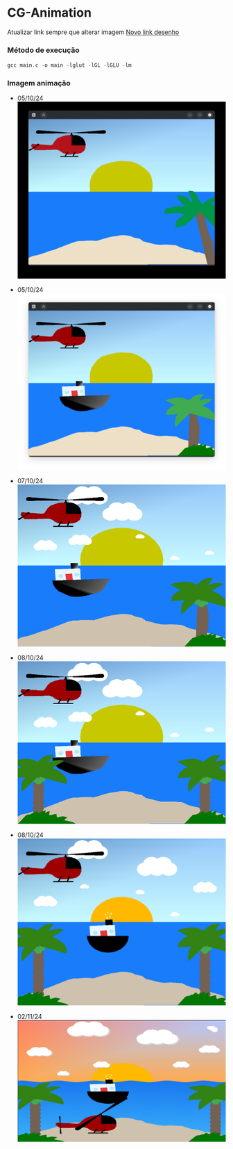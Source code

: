 # CG-Animation

Atualizar link sempre que alterar imagem
[Novo link desenho](https://www.geogebra.org/calculator/zcjrds6n)

### Método de execução
``` powerShell
gcc main.c -o main -lglut -lGL -lGLU -lm
```

### Imagem animação
* 05/10/24 
![alt text](/imagens/imagem.png)

* 05/10/24 
![alt text](/imagens/imagem2.png)

* 07/10/24 
![alt text](/imagens/imagem3.png)

* 08/10/24 
![alt text](/imagens/imagem4.png)

* 08/10/24 
![alt text](/imagens/imagem5.png)

* 02/11/24 
![alt text](/imagens/imagem6.png)